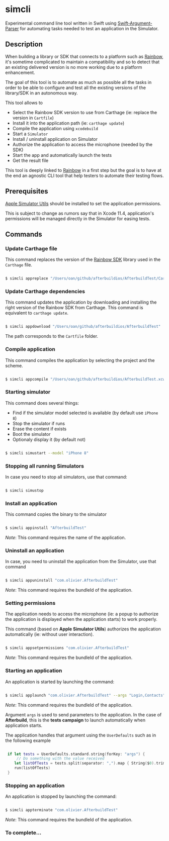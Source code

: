 # simcli

Experimental command line tool written in Swift using [Swift-Argument-Parser](https://github.com/apple/swift-argument-parser) for automating tasks needed to test an application in the Simulator.

## Description

When building a library or SDK that connects to a platform such as [Rainbow](https://www.openrainbow.com), it's sometime complicated to maintain a compatibility and so to detect that an existing delivered version is no more working due to a platform enhancement.

The goal of this tool is to automate as much as possible all the tasks in order to be able to configure and test all the existing versions of the library/SDK in an autonomous way.

This tool allows to

-   Select the Rainbow SDK version to use from Carthage (ie: replace the version in `Cartfile`)
-   Install it into the application path (ie: `carthage update`)
-   Compile the application using `xcodebuild`
-   Start a `Simulator`
-   Install / uninstall application on Simulator
-   Authorize the application to access the microphone (needed by the SDK)
-   Start the app and automatically launch the tests
-   Get the result file

This tool is deeply linked to [Rainbow](https://www.openrainbow.com) in a first step but the goal is to have at the end an agnostic CLI tool that help testers to automate their testing flows.

## Prerequisites

[Apple Simulator Utils](https://github.com/wix/AppleSimulatorUtils) should be installed to set the application permissions.

This is subject to change as rumors say that in Xcode 11.4, application's permissions will be managed directly in the Simulator for easing tests.

## Commands

### Update Carthage file

This command replaces the version of the [Rainbow SDK](https://hub.openrainbow.com) library used in the `Carthage` file.

```bash

$ simcli appreplace "/Users/oan/github/afterbuildios/AfterbuildTest/Cartfile" --version "1.70.5"

```

### Update Carthage dependencies

This command updates the application by downloading and installing the right version of the Rainbow SDK from Carthage. This command is equivalent to `carthage update`.

```bash

$ simcli appdownload "/Users/oan/github/afterbuildios/AfterbuildTest"

```

The path corresponds to the `Cartfile` folder.

### Compile application

This command compiles the application by selecting the project and the scheme.

```bash

$ simcli appcompile "/Users/oan/github/afterbuildios/AfterbuildTest.xcworkspace" --scheme "AfterbuildTest"

```

### Starting simulator

This command does several things:

-   Find if the simulator model selected is available (by default use `iPhone 8`)
-   Stop the simulator if runs
-   Erase the content if exists
-   Boot the simulator
-   Optionaly display it (by default not)

```bash

$ simcli simustart --model "iPhone 8"

```

### Stopping all running Simulators

In case you need to stop all simulators, use that command:

```bash

$ simcli simustop

```

### Install an application

This command copies the binary to the simulator

```bash

$ simcli appinstall "AfterbuildTest"

```

_Note_: This command requires the name of the application.

### Uninstall an application

In case, you need to uninstall the application from the Simulator, use that command

```bash

$ simcli appuninstall "com.olivier.AfterbuildTest"

```

_Note_: This command requires the bundleId of the application.

### Setting permissions

The application needs to access the microphone (ie: a popup to authorize the application is displayed when the application starts) to work properly.

This command (based on **Apple Simulator Utils**) authorizes the application automatically (ie: without user interaction).

```bash

$ simcli appsetpermissions "com.olivier.AfterbuildTest"

```

_Note_: This command requires the bundleId of the application.

### Starting an application

An application is started by launching the command:

```bash

$ simcli applaunch "com.olivier.AfterbuildTest" --args "Login,Contacts"

```

_Note_: This command requires the bundleId of the application.

Argument `args` is used to send parameters to the application. In the case of **Afterbuild**, this is the **tests campaign** to launch automatically when application starts.

The application handles that argument using the `UserDefaults` such as in the following example

```swift

 if let tests = UserDefaults.standard.string(forKey: "args") {
     // Do something with the value received
    let listOfTests = tests.split(separator: ",").map { String($0).trimmingCharacters(in: .whitespaces) }
    run(listOfTests)
 }

```

### Stopping an application

An application is stopped by launching the command:

```bash

$ simcli appterminate "com.olivier.AfterbuildTest"

```

_Note_: This command requires the bundleId of the application.

### To complete...
